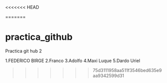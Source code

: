<<<<<<< HEAD

=======
# practica_github
Practica git hub 2


1.FEDERICO BIRGE
2.Franco 
3.Adolfo
4.Maxi Luque
5.Dardo Uriel
>>>>>>> 75d3111958aa511f3546bed635e9aa9342599d31

